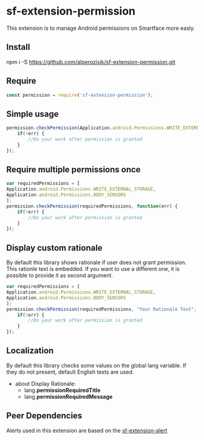 # sf-extension-permission
This extension is to manage Android permissions on Smartface more easly.
## Install
npm i -S https://github.com/alperozisik/sf-extension-permission.git

## Require
```javascript
const permission = require('sf-extension-permission');
```
## Simple usage
```javascript
permission.checkPermission(Application.android.Permissions.WRITE_EXTERNAL_STORAGE, function(err) {
    if(!err) {
        //Do your work after permission is granted
    }
});
```

## Require multiple permissions once
```javascript
var requiredPermissions = [
Application.android.Permissions.WRITE_EXTERNAL_STORAGE,
Application.android.Permissions.BODY_SENSORS
];
permission.checkPermission(requiredPermissions, function(err) {
    if(!err) {
        //Do your work after permission is granted
    }
});
```

## Display custom rationale
By default this library shows rationale if user does not grant permission. This rationle text is embedded. If you want to use a different one, it is possible to provide it as second argument.
```javascript
var requiredPermissions = [
Application.android.Permissions.WRITE_EXTERNAL_STORAGE,
Application.android.Permissions.BODY_SENSORS
];
permission.checkPermission(requiredPermissions, "Your Rationale Text", function(err) {
    if(!err) {
        //Do your work after permission is granted
    }
});
```


## Localization
By default this library checks some values on the global lang variable. If they do not present, default English texts are used.
- about Display Rationale:
    - lang.**permissionRequiredTitle**
    - lang.**permissionRequiredMessage**

## Peer Dependencies
Alerts used in this extension are based on the [sf-extension-alert](https://github.com/alperozisik/sf-extension-alert)